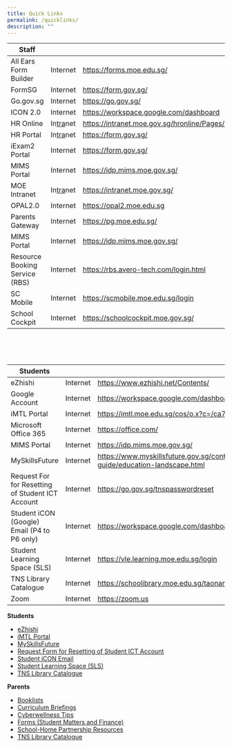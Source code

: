 ```yaml
---
title: Quick Links
permalink: /quicklinks/
description: ""
---
```

| Staff |  |  |
| -------- | -------- | -------- |
| All Ears Form Builder    | Internet   | https://forms.moe.edu.sg/    | 
| FormSG    | Internet   | https://form.gov.sg/   |
| Go.gov.sg | Internet   | https://go.gov.sg/   |
| ICON 2.0    | Internet   | https://workspace.google.com/dashboard   |
| HR Online    | In<u>tra</u>net   | https://intranet.moe.gov.sg/hronline/Pages/Home.aspx  |
| HR Portal    | In<u>tra</u>net   | https://form.gov.sg/   |
| iExam2 Portal    | Internet   | https://form.gov.sg/   |
| MIMS Portal    | Internet   | https://idp.mims.moe.gov.sg/   |
| MOE Intranet   | In<u>tra</u>net   | https://intranet.moe.gov.sg/   |
| OPAL2.0    | Internet   | https://opal2.moe.edu.sg  |
| Parents Gateway    | Internet   | https://pg.moe.edu.sg/  |
| MIMS Portal    | Internet   | https://idp.mims.moe.gov.sg/   |
| Resource Booking Service (RBS)    | Internet   | https://rbs.avero-tech.com/login.html |
| SC Mobile    | Internet   | https://scmobile.moe.edu.sg/login |
| School Cockpit    | Internet   | https://schoolcockpit.moe.gov.sg/ |

<br>
<br>
<br>

| Students |  |  |
| -------- | -------- | -------- |
| eZhishi    | Internet   | https://www.ezhishi.net/Contents/    | 
| Google Account    | Internet   | https://workspace.google.com/dashboard  |
| iMTL Portal    | Internet   | https://imtl.moe.edu.sg/cos/o.x?c=/ca7_imtl/user&amp;func=login   |
| Microsoft Office 365    | Internet   | https://office.com/  |
| MIMS Portal    | Internet   | https://idp.mims.moe.gov.sg/   |
| MySkillsFuture | Internet   | https://www.myskillsfuture.gov.sg/content/student/en/primary/education-guide/education-landscape.html  |
| Request For for Resetting of Student ICT Account    | Internet   | https://go.gov.sg/tnspasswordreset   |
| Student iCON (Google) Email (P4 to P6 only)    | Internet   | https://workspace.google.com/dashboard  |
| Student Learning Space (SLS)   | Internet   | https://vle.learning.moe.edu.sg/login   |
| TNS Library Catalogue    | Internet   | https://schoolibrary.moe.edu.sg/taonan   |
| Zoom   | Internet   | https://zoom.us   |


**Students**
* [eZhishi](https://www.ezhishi.net/Contents/)
* [iMTL Portal](https://imtl.moe.edu.sg/cos/o.x?c=/ca7_imtl/user&amp;func=login)
* [MySkillsFuture](https://www.myskillsfuture.gov.sg/content/student/en/primary/education-guide/education-landscape.html)   
* [Request Form for Resetting of Student ICT Account](https://go.gov.sg/tnspasswordreset)
* [Student iCON Email](https://workspace.google.com/dashboard)  
* [Student Learning Space (SLS)](https://vle.learning.moe.edu.sg/login)  
* [TNS Library Catalogue](https://schoolibrary.moe.edu.sg/taonan)

**Parents**
* [Booklists](https://staging.d27rdzq3nz64km.amplifyapp.com/partners/for-parents/curriculum-matters/)
* [Curriculum Briefings](https://staging.d27rdzq3nz64km.amplifyapp.com/partners/for-parents/curriculum-matters/)
* [Cyberwellness Tips](https://staging.d27rdzq3nz64km.amplifyapp.com/partners/for-parents/ict-matters/)
* [Forms (Student Matters and Finance)](https://staging.d27rdzq3nz64km.amplifyapp.com/partners/for-parents/admin-n-finance/forms/)
* [School-Home Partnership Resources](https://staging.d27rdzq3nz64km.amplifyapp.com/partners/for-parents/school-home-partnership/)
* [TNS Library Catalogue](https://schoolibrary.moe.edu.sg/taonan/cgi-bin/spydus.exe/MSGTRN/WPAC/HOME)